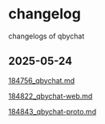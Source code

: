 # changelog
changelogs of qbychat
## 2025-05-24

[184756_qbychat.md](logs/2025-05-24/184756_qbychat.md)

[184822_qbychat-web.md](logs/2025-05-24/184822_qbychat-web.md)

[184843_qbychat-proto.md](logs/2025-05-24/184843_qbychat-proto.md)


